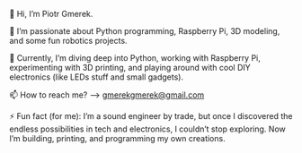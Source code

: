 👋 Hi, I’m Piotr Gmerek.

👀 I’m passionate about Python programming, Raspberry Pi, 3D modeling, and some fun robotics projects.

🌱 Currently, I’m diving deep into Python, working with Raspberry Pi, experimenting with 3D printing, and playing around with cool DIY electronics (like LEDs stuff and small gadgets).

📫 How to reach me? --> gmerekgmerek@gmail.com

⚡ Fun fact (for me): I’m a sound engineer by trade, but once I discovered the endless possibilities in tech and electronics, I couldn’t stop exploring. Now I’m building, printing, and programming my own creations.
